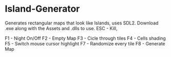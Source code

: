 # Island-Generator
Generates rectangular maps that look like Islands, uses SDL2.
Download .exe along with the Assets and .dlls to use.
ESC - Kill,

F1 - Night On/Off
F2 - Empty Map
F3 - Cicle through tiles
F4 - Cells shading
F5 - Switch mouse cursor highlight
F7 - Randomize every tile
F8 - Generate Map

